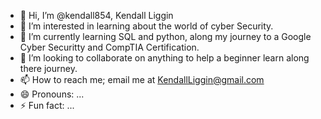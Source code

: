 - 👋 Hi, I’m @kendall854, Kendall Liggin
- 👀 I’m interested in learning about the world of cyber Security.
- 🌱 I’m currently learning SQL and python, along my journey to a Google Cyber Securitty and CompTIA Certification.
- 💞️ I’m looking to collaborate on anything to help a beginner learn along there journey.
- 📫 How to reach me; email me at KendallLiggin@gmail.com
- 😄 Pronouns: ...
- ⚡ Fun fact: ...

<!---
kendall854/kendall854 is a ✨ special ✨ repository because its `README.md` (this file) appears on your GitHub profile.
You can click the Preview link to take a look at your changes.
--->
